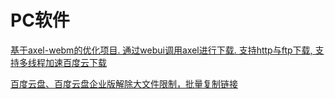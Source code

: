 # PC软件

[基于axel-webm的优化项目. 通过webui调用axel进行下载. 支持http与ftp下载, 支持多线程加速百度云下载](https://github.com/lihaoyun6/axeldown-core)

[百度云盘、百度云盘企业版解除大文件限制，批量复制链接](https://github.com/gxvv/ex-baiduyunpan)
